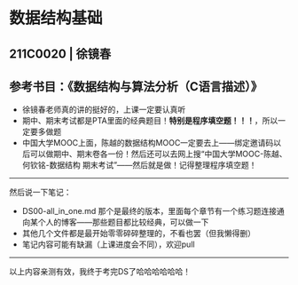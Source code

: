 # 数据结构基础  
## 211C0020 | 徐镜春
## 参考书目：《数据结构与算法分析（C语言描述）》
- 徐镜春老师真的讲的挺好的，上课一定要认真听  
- 期中、期末考试都是PTA里面的经典题目！**特别是程序填空题！！！**，所以一定要多做题   
- 中国大学MOOC上面，陈越的数据结构MOOC一定要去上——绑定邀请码以后可以做期中、期末卷各一份！然后还可以去网上搜“中国大学MOOC-陈越、何钦铭-数据结构 期末考试”——然后就是做！记得整理程序填空题！  
---  
  
然后说一下笔记：  
- DS00-all_in_one.md 那个是最终的版本，里面每个章节有一个练习题连接通向某个人的博客——那些题目都比较经典，可以做一下  
- 其他几个文件都是最开始零零碎碎整理的，不看也罢（但我懒得删）  
- 笔记内容可能有缺漏（上课进度会不同），欢迎pull
--- 
  
以上内容亲测有效，我终于考完DS了哈哈哈哈哈哈！
